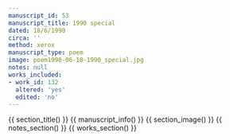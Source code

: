 ```yaml
---
manuscript_id: 53
manuscript_title: 1990 special
dated: 18/6/1990
circa: ''
method: xerox
manuscript_type: poem
image: poem1990-06-18-1990_special.jpg
notes: null
works_included:
- work_id: 132
  altered: 'yes'
  edited: 'no'
---
```


{{ section_title() }}
{{ manuscript_info() }}
{{ section_image() }}
{{ notes_section() }}
{{ works_section() }}
